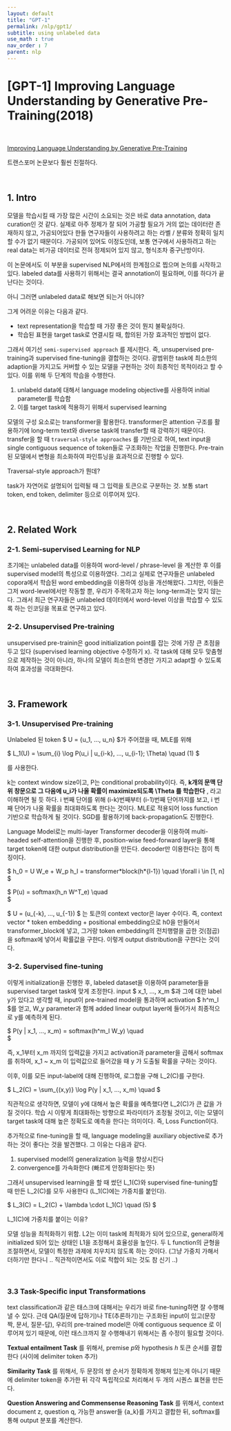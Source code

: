 ```yaml
---
layout: default
title: "GPT-1"
permalink: /nlp/gpt1/
subtitle: using unlabeled data 
use_math : true
nav_order : 7
parent: nlp
---
```


# [GPT-1] Improving Language Understanding by Generative Pre-Training(2018)

<br />

[Improving Language Understanding by Generative Pre-Training](https://cdn.openai.com/research-covers/language-unsupervised/language_understanding_paper.pdf) 

트랜스포머 논문보다 훨씬 친절하다. 

<br />

## 1. Intro

모델을 학습시킬 때 가장 많은 시간이 소요되는 것은 바로 data annotation, data curation인 것 같다. 실제로 아주 정제가 잘 되어 가공할 필요가 거의 없는 데이터란 존재하지 않고, 가공되어있다 한들 연구자들이 사용하려고 하는 라벨 / 분류와 정확히 일치할 수가 없기 때문이다. 가공되어 있어도 이정도인데, 보통 연구에서 사용하려고 하는 real data는 비가공 데이터로 전혀 정제되어 있지 않고, 형식조차 중구난방이다. 

이 논문에서도 이 부분을 supervised NLP에서의 한계점으로 찝으며 논의를 시작하고 있다. labeled data를 사용하기 위해서는 결국 annotation이 필요하며, 이를 하다가 끝난다는 것이다. 

<div class="callout">

아니 그러면 unlabeled data로 해보면 되는거 아니야? 

그게 어려운 이유는 다음과 같다.
- text representation을 학습할 때 가장 좋은 것이 뭔지 불확실하다. 
- 학습된 표현을 target task로 연결시킬 때, 합의된 가장 효과적인 방법이 없다. 

</div>

그래서 여기선 `semi-supervised approach` 를 제시한다. 즉, unsupervised pre-training과 supervised fine-tuning을 결합하는 것이다. 광범위한 task에 최소한의 adaption을 가지고도 커버할 수 있는 모델을 구현하는 것이 최종적인 목적이라고 할 수 있다. 이를 위해 두 단계의 학습을 수행한다. 

1. unlabeld data에 대해서 language modeling objective를 사용하여 initial parameter를 학습함 
2. 이를 target task에 적용하기 위해서 supervised learning 

모델의 구성 요소로는 transformer을 활용한다. transformer은 attention 구조를 활용하기에 long-term text와 diverse task에 transfer할 때 강력하기 때문이다. transfer을 할 때 `traversal-style approaches` 를 기반으로 하여, text input을 single contiguous sequence of token들로 구조화하는 작업을 진행한다. Pre-train된 모델에서 변형을 최소화하여 파인튜닝을 효과적으로 진행할 수 있다. 

<div class="callout">

Traversal-style approach가 뭔데? 

task가 자연어로 설명되어 입력될 때 그 입력을 토큰으로 구분하는 것. 보통 start token, end token, delimiter 등으로 이루어져 있다. 

</div>

<br />


## 2. Related Work

### 2-1. Semi-supervised Learning for NLP

초기에는 unlabeled data를 이용하여 word-level / phrase-level 을 계산한 후 이를 supervised model의 특성으로 이용하였다. 그리고 실제로 연구자들은 unlabeled copora에서 학습된 word embedding을 이용하여 성능을 개선해왔다. 그치만, 이들은 그저 word-level에서만 작동할 뿐, 우리가 주목하고자 하는 long-term과는 맞지 않는다. 그래서 최근 연구자들은 unlabeled 데이터에서 word-level 이상을 학습할 수 있도록 하는 인코딩을 목표로 연구하고 있다. 

### 2-2. Unsupervised Pre-training

unsupervised pre-trainin은 good initialization point를 잡는 것에 가장 큰 초점을 두고 있다 (supervised learning objective 수정하기 x). 각 task에 대해 모두 맞춤형으로 제작하는 것이 아니라, 하나의 모델이 최소한의 변경만 가지고 adapt할 수 있도록 하여 효과성을 극대화한다. 

<br />

## 3. Framework

### 3-1. Unsupervised Pre-training

Unlabeled 된 token $ U = \{u_1, ..., u_n\} $가 주어졌을 때, MLE를 위해 

$
L_1(U) = \sum_{i} \log P(u_i | u_{i-k}, ..., u_{i-1}; \Theta) \quad (1)
$

를 사용한다. 

k는 context window size이고, P는 conditional probability이다. 즉, **k개의 문맥 단위 창문으로 그 다음에 u_i가 나올 확률이 maximize되도록 \Theta 를 학습한다** , 라고 이해하면 될 듯 하다. i 번째 단어를 위해 (i-k)번째부터 (i-1)번째 단어까지를 보고, i 번째 단어가 나올 확률을 최대화하도록 한다는 것이다. MLE로 적용되어 loss function 기반으로 학습하게 될 것이다. SGD를 활용하기에 back-propagation도 진행한다.  

Language Model로는 multi-layer Transformer decoder을 이용하여 multi-headed self-attention을 진행한 후, position-wise feed-forward layer을 통해 target token에 대한 output distribution을 만든다. decoder만 이용한다는 점이 특징이다. 

$
h_0 = U W_e + W_p h_l = transformer\*block(h*{l-1}) \quad \forall i \in [1, n]
$

$
P(u) = softmax(h_n W^T_e) \quad  
$

$ U = (u_{-k}, ..., u_{-1}) $ 는 토큰의 context vector은 layer 수이다. 즉, context vector * token embedding + positional embedding으로 h0을 만들어서 transformer_block에 넣고, 그거랑 token embedding의 전치행렬을 곱한 것(점곱)을 softmax에 넣어서 확률값을 구한다. 이렇게 output distribution을 구한다는 것이다. 

### 3-2. Supervised fine-tuning

이렇게 initialization을 진행한 후, labeled dataset을 이용하여 parameter들을 supervised target task에 맞게 조정한다. input $ x_1, ..., x_m $과 그에 대한 label y가 있다고 생각할 때, input이 pre-trained model을 통과하며 activation $ h^m_l $를 얻고, W_y parameter과 함께 added linear output layer에 들어가서 최종적으로 y를 예측하게 된다. 

$
P(y | x_1, ..., x_m) = softmax(h^m_l W_y) \quad  
$

즉, x_1부터 x_m 까지의 입력값을 가지고 activation과 parameter을 곱해서 softmax를 취하여, x_1 ~ x_m 이 입력값으로 들어갔을 때 y 가 도출될 확률을 구하는 것이다. 

이후, 이를 모든 input-label에 대해 진행하여, 로그합을 구해 L_2(C)를 구한다. 

$
L_2(C) = \sum_{(x,y)} \log P(y | x_1, ..., x_m) \quad
$

직관적으로 생각하면, 모델이 y에 대해서 높은 확률을 예측했다면 L_2(C)가 큰 값을 가질 것이다. 학습 시 이렇게 최대화하는 방향으로 파라미터가 조정될 것이고, 이는 모델이 target task에 대해 높은 정확도로 예측을 한다는 의미이다. 즉, Loss Function이다. 

추가적으로 fine-tuning을 할 때, language modeling을 auxiliary objective로 추가하는 것이 좋다는 것을 발견했다. 그 이유는 다음과 같다. 

1. supervised model의 generalization 능력을 향상시킨다
2. convergence를 가속화한다 (빠르게 안정화된다는 뜻) 

그래서 unsupervised learning을 할 때 썼던 L_1(C)와 supervised fine-tuning할 때 만든 L_2(C)를 모두 사용한다 (L_1(C)에는 가중치를 붙인다). 

$
L_3(C) = L_2(C) + \lambda \cdot L_1(C) \quad (5)
$


<div class="callout">

L_1(C)에 가중치를 붙이는 이유?

모델 성능을 최적화하기 위함. L2는 이미 task에 최적화가 되어 있으므로, general하게 initialized 되어 있는 상태인 L1을 조정해서 효율성을 높인다. 두 L function의 균형을 조절하면서, 모델이 특정한 과제에 치우치지 않도록 하는 것이다. (그냥 가중치 가해서 더하기만 한다니 .. 직관적이면서도 이로 적합이 되는 것도 참 신기 ..) 

</div>

<br />

### 3.3 Task-Specific input Transformations

text classification과 같은 태스크에 대해서는 우리가 바로 fine-tuning하면 잘 수행해낼 수 있다. 근데 QA(질문에 답하기)나 TE(추론하기)는 구조화된 input이 있고(문장 짝, 문서, 질문-답), 우리의 pre-trained model은 아예 contiguous sequence 로 이루어져 있기 때문에, 이런 태스크까지 잘 수행해내기 위해서는 좀 수정이 필요할 것이다. 

**Textual entailment Task** 를 위해서, premise *p*와 hypothesis *h* 토큰 순서를 결합한다 (사이에 delimiter token 추가) 

**Similarity Task** 를 위해서, 두 문장의 쌍 순서가 정확하게 정해져 있는게 아니기 때문에 delimiter token을 추가한 뒤 각각 독립적으로 처리해서 두 개의 시퀀스 표현을 만든다. 

**Question Answering and Commensense Reasoning Task** 를 위해서, context document z, question q, 가능한 answer들 {a_k}를 가지고 결합한 뒤, softmax를 통해 output 분포를 계산한다.